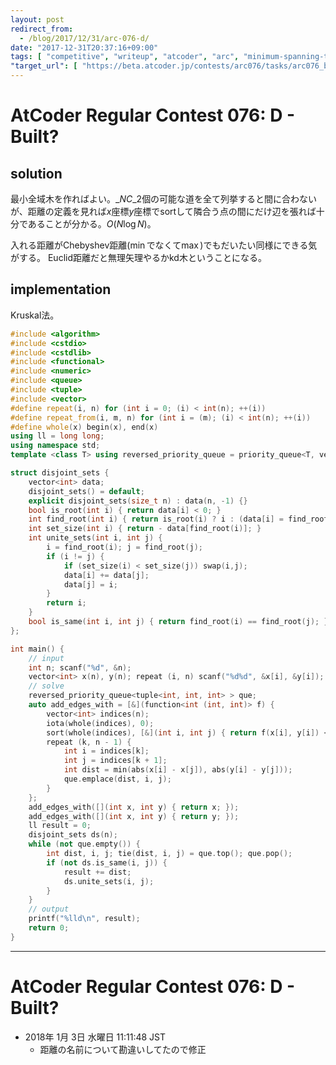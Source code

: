 ```yaml
---
layout: post
redirect_from:
  - /blog/2017/12/31/arc-076-d/
date: "2017-12-31T20:37:16+09:00"
tags: [ "competitive", "writeup", "atcoder", "arc", "minimum-spanning-tree" ]
"target_url": [ "https://beta.atcoder.jp/contests/arc076/tasks/arc076_b" ]
---
```


# AtCoder Regular Contest 076: D - Built?

## solution

最小全域木を作ればよい。${}\_NC\_2$個の可能な道を全て列挙すると間に合わないが、距離の定義を見れば$x$座標$y$座標でsortして隣合う点の間にだけ辺を張れば十分であることが分かる。$O(N \log N)$。

入れる距離がChebyshev距離($\min$でなくて$\max$)でもだいたい同様にできる気がする。
Euclid距離だと無理矢理やるかkd木ということになる。

## implementation

Kruskal法。

``` c++
#include <algorithm>
#include <cstdio>
#include <cstdlib>
#include <functional>
#include <numeric>
#include <queue>
#include <tuple>
#include <vector>
#define repeat(i, n) for (int i = 0; (i) < int(n); ++(i))
#define repeat_from(i, m, n) for (int i = (m); (i) < int(n); ++(i))
#define whole(x) begin(x), end(x)
using ll = long long;
using namespace std;
template <class T> using reversed_priority_queue = priority_queue<T, vector<T>, greater<T> >;

struct disjoint_sets {
    vector<int> data;
    disjoint_sets() = default;
    explicit disjoint_sets(size_t n) : data(n, -1) {}
    bool is_root(int i) { return data[i] < 0; }
    int find_root(int i) { return is_root(i) ? i : (data[i] = find_root(data[i])); }
    int set_size(int i) { return - data[find_root(i)]; }
    int unite_sets(int i, int j) {
        i = find_root(i); j = find_root(j);
        if (i != j) {
            if (set_size(i) < set_size(j)) swap(i,j);
            data[i] += data[j];
            data[j] = i;
        }
        return i;
    }
    bool is_same(int i, int j) { return find_root(i) == find_root(j); }
};

int main() {
    // input
    int n; scanf("%d", &n);
    vector<int> x(n), y(n); repeat (i, n) scanf("%d%d", &x[i], &y[i]);
    // solve
    reversed_priority_queue<tuple<int, int, int> > que;
    auto add_edges_with = [&](function<int (int, int)> f) {
        vector<int> indices(n);
        iota(whole(indices), 0);
        sort(whole(indices), [&](int i, int j) { return f(x[i], y[i]) < f(x[j], y[j]); });
        repeat (k, n - 1) {
            int i = indices[k];
            int j = indices[k + 1];
            int dist = min(abs(x[i] - x[j]), abs(y[i] - y[j]));
            que.emplace(dist, i, j);
        }
    };
    add_edges_with([](int x, int y) { return x; });
    add_edges_with([](int x, int y) { return y; });
    ll result = 0;
    disjoint_sets ds(n);
    while (not que.empty()) {
        int dist, i, j; tie(dist, i, j) = que.top(); que.pop();
        if (not ds.is_same(i, j)) {
            result += dist;
            ds.unite_sets(i, j);
        }
    }
    // output
    printf("%lld\n", result);
    return 0;
}
```

---

# AtCoder Regular Contest 076: D - Built?

-   2018年  1月  3日 水曜日 11:11:48 JST
    -   距離の名前について勘違いしてたので修正
